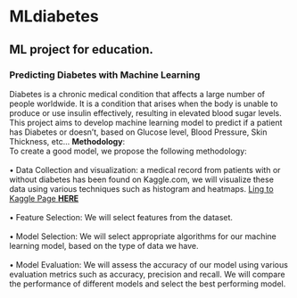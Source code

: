 # MLdiabetes
## ML project for education.

### Predicting Diabetes with Machine Learning
  Diabetes is a chronic medical condition that affects a large number of people worldwide. 
  It is a condition that arises when the body is unable to produce or use insulin effectively, 
  resulting in elevated blood sugar levels. 
  This project aims to develop machine learning model to predict if a patient has Diabetes 
  or doesn’t, based on Glucose level, Blood Pressure, Skin Thickness, etc...
    **Methodology**: \
        To create a good model, we propose the following methodology: \
        \
            • Data Collection and visualization: a medical record from patients with or 
            without diabetes has been found on Kaggle.com, we will visualize these 
            data using various techniques such as histogram and heatmaps.
            [Ling to Kaggle Page **HERE**](https://www.kaggle.com/datasets/akshaydattatraykhare/diabetes-dataset) \
            \
            • Feature Selection: We will select features from the dataset.\
            \
            • Model Selection: We will select appropriate algorithms for our machine 
            learning model, based on the type of data we have.\
            \
            • Model Evaluation: We will assess the accuracy of our model using 
            various evaluation metrics such as accuracy, precision and recall. We will 
            compare the performance of different models and select the best 
            performing model.
